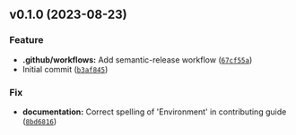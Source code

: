 <!--next-version-placeholder-->

## v0.1.0 (2023-08-23)

### Feature

* **.github/workflows:** Add semantic-release workflow ([`67cf55a`](https://github.com/entelecheia/devenv-container/commit/67cf55a7e252ceab4f88a8738a800ca87cf9eb92))
* Initial commit ([`b3af845`](https://github.com/entelecheia/devenv-container/commit/b3af845e719d2fbbebd9b42021b158e18e9da817))

### Fix

* **documentation:** Correct spelling of 'Environment' in contributing guide ([`8bd6816`](https://github.com/entelecheia/devenv-container/commit/8bd68163932b0f10bad4d4d06b05dd5492017ff4))
